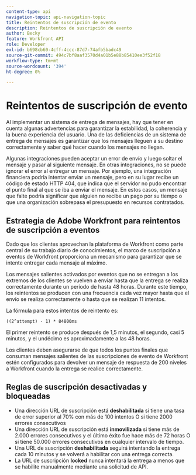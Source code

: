 ```yaml
---
content-type: api
navigation-topic: api-navigation-topic
title: Reintentos de suscripción de evento
description: Reintentos de suscripción de evento
author: Becky
feature: Workfront API
role: Developer
exl-id: b698cb60-4cff-4ccc-87d7-74afb5badc49
source-git-commit: 494c7bf8aaf3570d4a01b5e88b85410ee3f52f18
workflow-type: tm+mt
source-wordcount: '394'
ht-degree: 0%

---
```


# Reintentos de suscripción de evento

Al implementar un sistema de entrega de mensajes, hay que tener en cuenta algunas advertencias para garantizar la estabilidad, la coherencia y la buena experiencia del usuario. Una de las deficiencias de un sistema de entrega de mensajes es garantizar que los mensajes lleguen a su destino correctamente y saber qué hacer cuando los mensajes no llegan.

Algunas integraciones pueden aceptar un error de envío y luego soltar el mensaje y pasar al siguiente mensaje.  En otras integraciones, no se puede ignorar el error al entregar un mensaje. Por ejemplo, una integración financiera podría intentar enviar un mensaje, pero en su lugar recibe un código de estado HTTP 404, que indica que el servidor no pudo encontrar el punto final al que se iba a enviar el mensaje. En estos casos, un mensaje que falte podría significar que alguien no recibe un pago por su tiempo o que una organización sobrepasa el presupuesto en recursos contratados.

## Estrategia de Adobe Workfront para reintentos de suscripción a eventos

Dado que los clientes aprovechan la plataforma de Workfront como parte central de su trabajo diario de conocimientos, el marco de suscripción a eventos de Workfront proporciona un mecanismo para garantizar que se intente entregar cada mensaje al máximo.

Los mensajes salientes activados por eventos que no se entregan a los extremos de los clientes se vuelven a enviar hasta que la entrega se realiza correctamente durante un período de hasta 48 horas. Durante este tiempo, los reintentos se producen con una frecuencia cada vez mayor hasta que el envío se realiza correctamente o hasta que se realizan 11 intentos.

La fórmula para estos intentos de reintento es:

`((2^attempt) - 1) * 84800ms`

El primer reintento se produce después de 1,5 minutos, el segundo, casi 5 minutos, y el undécimo es aproximadamente a las 48 horas.

Los clientes deben asegurarse de que todos los puntos finales que consuman mensajes salientes de las suscripciones de evento de Workfront estén configurados para devolver un mensaje de respuesta de 200 niveles a Workfront cuando la entrega se realice correctamente.

## Reglas de suscripción desactivadas y bloqueadas

* Una dirección URL de suscripción está **deshabilitada** si tiene una tasa de error superior al 70% con más de 100 intentos O si tiene 2000 errores consecutivos
* Una dirección URL de suscripción está **inmovilizada** si tiene más de 2.000 errores consecutivos y el último éxito fue hace más de 72 horas O si tiene 50.000 errores consecutivos en cualquier intervalo de tiempo.
* Una URL de suscripción **deshabilitada** seguirá intentando la entrega cada 10 minutos y se volverá a habilitar con una entrega correcta.
* La URL de suscripción **locked** nunca intentará la entrega a menos que se habilite manualmente mediante una solicitud de API.




<!--

## Handling Failed Event-Triggered Outbound Messages

The following flowchart shows the strategy for reattempting message deliveries with Workfront Event Subscriptions:

![Event sub retries](assets/event-subscription-circuit-breaker-retries-350x234.png)

The following explanations correspond with the steps depicted in the flowchart:

1. Message fails to be delivered. 
1. Message delivery failure information is logged.

   All failed attempts to deliver a message are logged so that debugging may be performed to determine the root cause of a given failure or series of failures. 

1. URL failures incremented. 
1. Message attempt count is incremented. 
1. Calculate the delay until this message's delivery will be attempted again. 
1. Message is placed onto the message retry queue.

   As shown in the preceding flowchart, the message queue used for processing message delivery retries is a separate queue from the one that processes the initial delivery attempt for each message. This allows the near real-time flow of messages to continue unimpeded by the failure of any subset of messages. 

1. URL circuit status is evaluated. One of the following occurs:

   * If the circuit is open and not allowing deliveries at this time, restart the process at step 5.
   * If the circuit is half-open, this implies that our circuit is currently open, but enough time has passed to allow testing of the URL to see if the problem with delivering to it has been resolved.
   * If the message delivery attempt limits have been reached (48 hours of retrying) then the message is dropped

1. If the URL circuit is closed and allowing deliveries, attempt to deliver the message. If this delivery fails, the message will restart at step 1 

1. If the URL circuit is closed and allowing deliveries, attempt to deliver the message. If this delivery fails, the message will restart at step 1.
   -->
